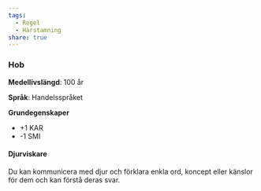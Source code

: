 ```yaml
---
tags:
  - Regel
  - Härstamning
share: true
---
```

### Hob
**Medellivslängd**: 100 år

**Språk**: Handelsspråket

**Grundegenskaper**

- +1 KAR
- -1 SMI

#### Djurviskare
Du kan kommunicera med djur och förklara enkla ord, koncept eller känslor för dem och kan förstå deras svar. 